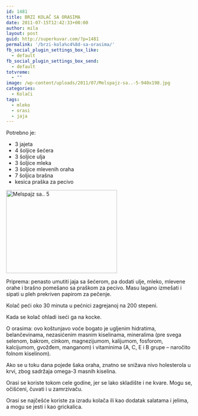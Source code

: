 ```yaml
---
id: 1481
title: BRZI KOLAČ SA ORASIMA
date: 2011-07-15T12:42:33+00:00
author: mila
layout: post
guid: http://superkuvar.com/?p=1481
permalink: '/brzi-kola%c4%8d-sa-orasima/'
fb_social_plugin_settings_box_like:
  - default
fb_social_plugin_settings_box_send:
  - default
totvreme:
  - ""
image: /wp-content/uploads/2011/07/Melspajz-sa..-5-940x198.jpg
categories:
  - Kolači
tags:
  - mleko
  - orasi
  - jaja
---
```

Potrebno je:

  * 3 jajeta
  * 4 šoljice šećera
  * 3 šoljice ulja
  * 3 šoljice mleka
  * 3 šoljice mlevenih oraha
  * 7 šoljica brašna
  * kesica praška za pecivo

<img class="alignnone size-medium wp-image-5761" src="//superkuvar.com/wp-content/uploads/2011/07/Melspajz-sa..-5-300x225.jpg" alt="Melspajz sa.. 5" width="300" height="225" /> 

Priprema: penasto umutiti jaja sa šećerom, pa dodati ulje, mleko, mlevene orahe i brašno pomešano sa praškom za pecivo. Masu lagano izmešati i sipati u pleh prekriven papirom za pečenje.

Kolač peći oko 30 minuta u pećnici zagrejanoj na 200 stepeni.

Kada se kolač ohladi iseći ga na kocke.

O orasima: ovo koštunjavo voće bogato je ugljenim hidratima, belančevinama, nezasićenim masnim kiselinama, mineralima (pre svega selenom, bakrom, cinkom, magnezijumom, kalijumom, fosforom, kalcijumom, gvožđem, manganom) i vitaminima (A, C, E i B grupe &#8211; naročito folnom kiselinom).

Ako se u toku dana pojede šaka oraha, znatno se snižava nivo holesterola u krvi, zbog sadržaja omega-3 masnih kiselina.

Orasi se koriste tokom cele godine, jer se lako skladište i ne kvare. Mogu se, očišćeni, čuvati i u zamrzivaču.

Orasi se najčešće koriste za izradu kolača ili kao dodatak salatama i jelima, a mogu se jesti i kao grickalica.